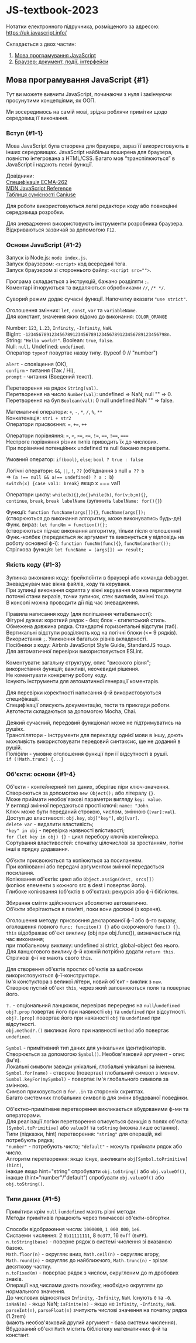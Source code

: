 # JS-textbook-2023

Нотатки електронного підручника, розміщеного за адресою: https://uk.javascript.info/

Складається з двох частин:

1. [Мова програмування JavaScript](#1)
2. [Браузер: документ, події, інтерфейси](#2)

## Мова програмування JavaScript {#1}

Тут ви можете вивчити JavaScript, починаючи з нуля і закінчуючи просунутими концепціями, як ООП.

Ми зосередимось на самій мові, зрідка роблячи примітки щодо середовищ її виконання.

### Вступ {#1-1}

Мова JavaScript була створена для браузера, зараз її використовують в інших середовищах. JavaScript найбільш поширена для браузера, повністю інтегрована з HTML/CSS. Багато мов “транспілюються” в JavaScript і надають певні функції.

Довідники:  
[Специфікація ECMA-262](https://www.ecma-international.org/publications-and-standards/standards/ecma-262/)  
[MDN JavaScript Reference](https://developer.mozilla.org/en-US/docs/Web/JavaScript/Reference)  
[Таблиця сумісності Caniuse](caniuse.com)

Для роботи використовуються легкі редактори коду або повноцінні середовища розробки.

Для зневадження використовують інструменти розробника браузера.  
Відкриваються зазвичай за допомогою `F12`.

### Основи JavaScript {#1-2}

Запуск із Node.js: `node index.js`.  
Запуск браузером: `<script>` код всередині тега.  
Запуск браузером зі стороннього файлу: `<script src="">`.

Програма складається з інструкцій, бажано розділяти `;`.  
Коментарі ігноруються та видаляються обробниками `//`, `/* */`.

Суворий режим додає сучасні функції. Напочатку вказати `"use strict"`.

Оголошення змінних: `let`, `const`, `var` та `variableName`.  
Для констант, значення яких відомо до виконання: `COLOR_ORANGE`

Number: `123`, `1.23`, `Infinity`, `-Infinity`, `NaN`.  
BigInt: `-123456789123456789123456789123456789123456789123456798n`.  
String: `"Hello world!"`. Boolean: `true`, `false`.  
Null: `null`. Undefined: `undefined`.  
Оператор `typeof` повуртає назву типу. (typeof 0 // "number")

`alert` - сповіщення (ОК),  
`confirm` - питання (Так / Ні),  
`prompt` - читання (Введений текст).

Перетворення на рядок `String(val)`.  
Перетворення на число `Number(val)`: undefined => NaN; null "" => 0.  
Перетворення на бул `Boolean(val)`: 0 null undefined NaN "" => false.

Математичні оператори: `+`, `-`, `*`, `/`, `%`, `**`  
Конкатенація: `str1 + str2`  
Оператори присвоєння: `=`, `+=`, `++`

Оператори порівняння: `>`, `<`, `>=`, `<=`, `!=`, `==`, `!==`, `===`  
Нестроге порівняння різних типів приводить їх до числових.  
При порівнянні потенційних undefined та null бажано перевірити.

Умовний оператор: `if(bool)`, `else`; `bool ? true : false`

Логічні оператори: `&&`, `||`, `!`, `??` (об’єднання з null `a ?? b`  
=> `(a !== null && a!== undefined) ? a : b`)  
`switch(x) {case val1: break}` якщо x === val1

Оператори циклу: `while(b){}`,`do{}while(b)`, `for(v;b;m){}`,  
`continue`, `break`, `break labelName` (зупинить `labelName: for(){}`)

Функції: `function funcName(args[]){}`, `funcName(args[]);`  
(створюються до виконання алгоритму, може виконуватись будь-де)  
Функ. вираз: `let funcNm = function(){};`  
(створюються підчас виконання алгоритму, тільки після оголошення)  
Функ.-колбек (передається як аргумент та виконується у відповідь на роботу основної ф-ї): `function funcNm(func){}`, `funcNm(another());`  
Стрілкова функція: `let funcName = (args[]) => result;`

### Якість коду {#1-3}

Зупинка виконання коду: брейкпоїнти в браузері або команда debagger.  
Зневаджувач має вікна файлів, коду та керуваня.  
При зупинці виконання скрипта у вікні керування можна переглянути  
поточні стани виразів, точки зупинок, стек викликів, змінні тощо.  
В консолі можна проводити дії під час зневадження.

Правила написання коду (для поліпшення читабельності):  
Фігурні дужки: короткий рядок - без; блок - єгипетський стиль.  
Обмежена довжина рядка. Стандартні горизонтальні відступи (таб).  
Вертикальні відступи розділяють код на логічні блоки (<= 9 рядків).  
Використання `;`. Уникнення багатьох рівнів вкладеності.  
Посібники з коду: Airbnb JavaScript Style Guide, StandardJS тощо.  
Для автоматичної перевірки використовується ESLint.

Коментувати: загальну структуру, опис "високого рівня";  
використання функцій; важливі, неочевидні рішення.  
Не коментувати конкретну роботу коду.  
Існують інструменти для автоматичної генерації коментарів.

Для перевірки коректності написання ф-й використовуються специфікації.  
Специфікації описують документацію, тести та приклади роботи.
Автотести складаються за допомогою Mocha, Chai.

Деякий сучасний, передовий функціонал може не підтримуватись на рушіях.  
Транспілятори - інструменти для перекладу однієї мови в іншу, доють  
можливість використовувати передовий синтаксис, ще не доданий в рушій.  
Поліфіли - умовне оголошення функції при її відсутності в рушії.  
`if (!Math.trunc) {...}`

### Об'єкти: основи {#1-4}

Об'єкти - контейнерний тип даних, зберігає піри ключ-значення.  
Створюються за допомогою `new Object();` або літералу `{}`.  
Може приймати необов'язкові параметри вигляду `key: value`.  
У вигляді змінної передаються прості ключі: `name: "John`.  
Ключ може бути переданий строкою, числом, змінною (`[var]:val`).  
Доступ до властивості: `obj.key`, `obj["key"]`, `obj[var]`.  
`delete var` - видалити властивість;  
`"key" in obj` - перевірка наявності влістивості;  
`for (let key in obj) {}` - цикл перебору ключів контейнера.  
Сортування властивостей: спочатку цілочислові за зростанням, потім інші в прядку додавання.

Об’єкти присвоюються та копіюються за посиланням.  
При копіюванні або передачі аргументом змінної передається посилання.  
Копіювання об'єктів: цикл або `Object.assign(dest, srcs[])`  
(копіює елементи з кожного src в dest і повертає його).  
Глибоке копіювання (об'єктів в об'єктах): рекурсія або ф-ї бібліотек.

Збирання сміття здійснюється абсолютно автоматично.  
Об’єкти зберігаються в пам’яті, поки вони досяжні (з кореня).

Оголошення методу: присвоєння декларованої ф-ї або ф-го виразу,  
оголошення повного `func: funciton() {}` або скороченого `func() {}`.  
`this` відображає об'єкт виклику (obj при obj.func()), визначається під час виконання;  
при глобальному виклику: undefined зі strict, global-object без нього.  
Для ланцюгового виклику ф-й кожній потрібно додати `return this`.
Стрілкові ф-ї не мають свого `this`.

Для створення об'єктів простих об'єктів за шаблоном використовуються ф-ї-конструктори.  
Ім'я констуктора з великої літери, новий об'єкт - виклик з `new`.  
Створює пустий об'єкт `this`, через який заповнюються поля та повертає його.

`?.` - опціональний ланцюжок, перевіряє перереднє на `null`/`undefined`
`obj?.prop` повертає його при наявності `obj` та `undefined` при відсутності.  
`obj?.[prop]` повертає його при наявності `obj` та `undefined` при відсутності.  
`obj.method?.()` викликає його при наявності `method` або повертає `undefined`.

`Symbol` - примітивний тип даних для унікальних ідентифікаторів.  
Створюється за допомогою `Symbol()`. Необов'язковий аргумент - опис (ім'я).  
Локальні символи завжди унікальні, глобальні унікальні за іменем.  
`Symbol.for(name)` - створює (повертає) глобальний символ з іменем.  
`Sumbol.keyFor(mySymbol)` - повертає ім'я глобального символа за змінною.  
Символ приховується в `for..in` та сторонніх скриптах.  
Багато системних глобальних символів для зміни вбудованої поведінки.

Об'єктно-примітивне перетворення викликається вбудованими ф-ми та операторами.  
Для реалізації логіки перетворення описується фанкція в полях об'єкта:  
`[Symbol.toPrimitive]` або `valueOf` та `toString` (можна лише останню).  
Типи (підказки, hint) перетворення: `"string"` для операцій, які потребують рядка;  
`"number"` - потребують чисто; `"default"` - можуть приймати рядок або число.  
Алгоритм перетворення: якщо існує, викликати `obj[Symbol.toPrimitive](hint)`,  
інакше якщо hint="string" спробувати `obj.toString()` або `obj.valueOf()`,  
інакше (hint="number"/"default") спробувати `obj.valueOf()` або `obj.toString()`.

### Типи даних {#1-5}

Примітиви крім `null` і `undefined` мають різні методи.  
Методи примітивів працюють через тимчасові об'єкти-обгортки.

Способи відображення числа: `1000000`, `1_000_000`, `1e6`.  
Систаеми числення: 2 `0b11111111`, 8 `0o377`, 16 `0xff` (`0xFF`).  
`n.toString(base)` - поверне рядок в системі числення зі вказаною базою.  
`Math.floor(n)` - округляє вниз, `Math.ceil(n)` - округляє вгору,  
`Math.round(n)` - округляє до найближчого, `Math.trunc(n)` - зрізає десяткову частку.  
`n.toFixed(m)` - повертає рядок з числом, округленим до m дробових знаків.  
Операції над числами дають похибку, необхідно округляти до нормального значення.  
До числових відносяться `Infinity`, `-Infinity`, `NaN`. Існують `0` та `-0`.  
`isNaN(n)` - якщо NaN; `isFinite(n)` - якщо не `Infinity`, `-Infinity`, `NaN`.  
`parseInt(n)`, `parseFloat(n)` зчитують числові значення на початку рядка (1.2rem)  
(мають необов'язковий другий аргумент - база системи числення).  
Вбудований об'єкт `Math` містить бібліотеку математичних ф-й та констант.
